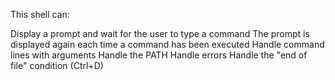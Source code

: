 This shell can:

Display a prompt and wait for the user to type a command
The prompt is displayed again each time a command has been executed
Handle command lines with arguments
Handle the PATH
Handle errors
Handle the "end of file" condition (Ctrl+D)
